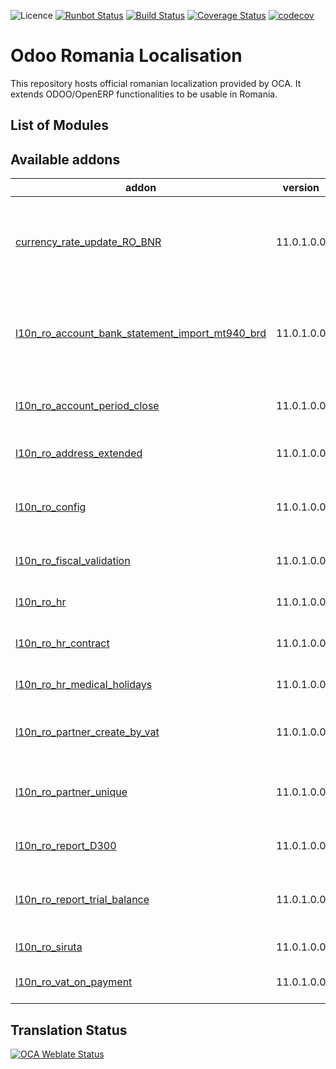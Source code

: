 ![Licence](https://img.shields.io/badge/licence-AGPL--3-blue.svg)
[![Runbot Status](https://runbot.odoo-community.org/runbot/badge/flat/177/11.0.svg)](https://runbot.odoo-community.org/runbot/repo/github-com-oca-l10n-romania-177)
[![Build Status](https://travis-ci.org/OCA/l10n-romania.svg?branch=11.0)](https://travis-ci.org/OCA/l10n-romania)
[![Coverage Status](https://coveralls.io/repos/github/OCA/l10n-romania/badge.svg?branch=11.0)](https://coveralls.io/github/OCA/l10n-romania?branch=11.0)
[![codecov](https://codecov.io/gh/OCA/l10n-romania/branch/11.0/graph/badge.svg)](https://codecov.io/gh/OCA/l10n-romania)

Odoo Romania Localisation
=========================

This repository hosts official romanian localization provided by OCA.
It extends ODOO/OpenERP functionalities to be usable in Romania.

List of Modules
---------------
[//]: # (addons)

Available addons
----------------
addon | version | summary
--- | --- | ---
[currency_rate_update_RO_BNR](currency_rate_update_RO_BNR/) | 11.0.1.0.0 | Currency Rate Update National Bank of Romania service
[l10n_ro_account_bank_statement_import_mt940_brd](l10n_ro_account_bank_statement_import_mt940_brd/) | 11.0.1.0.0 | Currency Rate Update National Bank of Romania service
[l10n_ro_account_period_close](l10n_ro_account_period_close/) | 11.0.1.0.0 | Romania - Account Period Closing
[l10n_ro_address_extended](l10n_ro_address_extended/) | 11.0.1.0.0 | Romania - Extended Addresses
[l10n_ro_config](l10n_ro_config/) | 11.0.1.0.0 | Romania - Localization Install and Config Apllications
[l10n_ro_fiscal_validation](l10n_ro_fiscal_validation/) | 11.0.1.0.0 | Romania - Fiscal Validation
[l10n_ro_hr](l10n_ro_hr/) | 11.0.1.0.0 | Romania - Human Resources
[l10n_ro_hr_contract](l10n_ro_hr_contract/) | 11.0.1.0.0 | Romania - Employee Contracts
[l10n_ro_hr_medical_holidays](l10n_ro_hr_medical_holidays/) | 11.0.1.0.0 | Romania - Medical Leaves
[l10n_ro_partner_create_by_vat](l10n_ro_partner_create_by_vat/) | 11.0.1.0.0 | Romania - Partner Create by VAT
[l10n_ro_partner_unique](l10n_ro_partner_unique/) | 11.0.1.0.0 | Creates a rule for vat and nrc unique for partners.
[l10n_ro_report_D300](l10n_ro_report_D300/) | 11.0.1.0.0 | Romania - D300 Report
[l10n_ro_report_trial_balance](l10n_ro_report_trial_balance/) | 11.0.1.0.0 | Romania - Account Trial Balance Report
[l10n_ro_siruta](l10n_ro_siruta/) | 11.0.1.0.0 | Romania - Siruta
[l10n_ro_vat_on_payment](l10n_ro_vat_on_payment/) | 11.0.1.0.0 | Romania - VAT on Payment

[//]: # (end addons)

Translation Status
------------------
[![OCA Weblate Status](https://translation.odoo-community.org/widgets/l10n-romania-11-0/-/svg-badge.svg)](https://translation.odoo-community.org/projects/l10n-romania-11-0)
